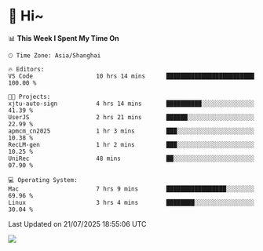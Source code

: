 # 👋 Hi~

<!--START_SECTION:waka-->
📊 **This Week I Spent My Time On** 

```text
🕑︎ Time Zone: Asia/Shanghai

🔥 Editors: 
VS Code                  10 hrs 14 mins      █████████████████████████   100.00 % 

🐱‍💻 Projects: 
xjtu-auto-sign           4 hrs 14 mins       ██████████░░░░░░░░░░░░░░░   41.39 % 
UserJS                   2 hrs 21 mins       ██████░░░░░░░░░░░░░░░░░░░   22.99 % 
apmcm_cn2025             1 hr 3 mins         ███░░░░░░░░░░░░░░░░░░░░░░   10.38 % 
RecLM-gen                1 hr 2 mins         ███░░░░░░░░░░░░░░░░░░░░░░   10.25 % 
UniRec                   48 mins             ██░░░░░░░░░░░░░░░░░░░░░░░   07.90 % 

💻 Operating System: 
Mac                      7 hrs 9 mins        █████████████████░░░░░░░░   69.96 % 
Linux                    3 hrs 4 mins        ████████░░░░░░░░░░░░░░░░░   30.04 % 
```


 Last Updated on 21/07/2025 18:55:06 UTC
<!--END_SECTION:waka-->

![](https://komarev.com/ghpvc/?username=lvdongyi&label=Profile%20views&color=0e75b6&style=flat)
<!---
lvdongyi/lvdongyi is a ✨ special ✨ repository because its `README.md` (this file) appears on your GitHub profile.
You can click the Preview link to take a look at your changes.
--->
